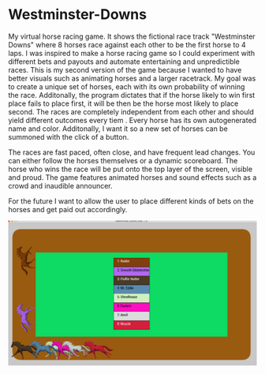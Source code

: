 # Westminster-Downs
My virtual horse racing game. It shows the fictional race track "Westminster Downs" where 8 horses race against each other to be the first horse to 4 laps. I was inspired to make a horse racing game so I could experiment with different bets and payouts and automate entertaining and unpredictible races.  This is my second version of the game because I wanted to have better visuals such as animating horses and a larger racetrack. My goal was to create a unique set of horses, each with its own probability of winning the race. Additonally, the program dictates that if the horse likely to win first place fails to place first, it will be then be the horse most likely to place second.   The races are completely independent from each other and should yield different outcomes every tiem . Every horse has its own autogenerated name and color. Additonally, I want it so a new set of horses can be summoned with the click of a button.

The races are fast paced, often close, and have frequent lead changes. You can either follow the horses themselves or a dynamic scoreboard. The horse who wins the race will be put onto the top layer of the screen, visible and proud. The game features animated horses and sound effects such as a crowd and inaudible announcer. 

For the future I want to allow the user to place different kinds of bets on the horses and get paid out accordingly. 


![horse racing image](./images/horseRaceShot.png)


